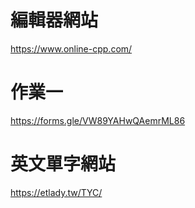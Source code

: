 # 編輯器網站
https://www.online-cpp.com/

# 作業一
https://forms.gle/VW89YAHwQAemrML86

# 英文單字網站
https://etlady.tw/TYC/


